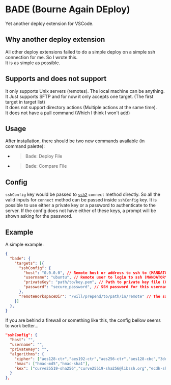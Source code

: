 # BADE (Bourne Again DEploy)
Yet another deploy extension for VSCode.

## Why another deploy extension
All other deploy extensions failed to do a simple deploy on a simple ssh connection for me. So I wrote this.<br>
It is as simple as possible. 

## Supports and does not support
It only supports Unix servers (remotes). The local machine can be anything.<br>
It Just supports SFTP and for now it only accepts one target. (The first target in target list)<br>
It does not support directory actions (Multiple actions at the same time).<br>
It does not have a pull command (Which I think I won't add)

## Usage
After installation, there should be two new commands available (in command palette):
- >Bade: Deploy File
- >Bade: Compare File

## Config
`sshConfig` key would be passed to <a href="https://www.npmjs.com/package/ssh2">`ssh2`</a> `connect` method directly. So all the valid inputs for `connect` method can be passed inside `sshConfig` key.
It is possible to use either a private key or a password to authenticate to the server. If the config does not have either of these keys, a prompt will be shown asking for the password.

## Example
A simple example:
```json
{
  "bade": {
    "targets": [{
      "sshConfig": {
        "host": "0.0.0.0", // Remote host or address to ssh to (MANDATORY)
        "username": "ubuntu", // Remote user to login to ssh (MANDATORY)
        "privateKey": "path/to/key.pem", // Path to private key file (OPTIONAL)
        "password": "secure_password", // SSH password for this username on the remote side (OPTIONAL)
      },
      "remoteWorkspaceDir": "/will/prepend/to/path/in/remote" // The same as dir in other deploy extensions (MANDATORY)
    }]
  },
}
```

If you are behind a firewall or something like this, the config bellow seems to work better...
```json
"sshConfig": {
  "host": "",
  "username": "",
  "privateKey": "",
  "algorithms": {
    "cipher": ["aes128-ctr","aes192-ctr","aes256-ctr","aes128-cbc","3des-cbc"],
    "hmac": ["hmac-md5","hmac-sha1"],
    "kex": ["curve25519-sha256","curve25519-sha256@libssh.org","ecdh-sha2-nistp256","ecdh-sha2-nistp384","ecdh-sha2-nistp521","diffie-hellman-group-exchange-sha256","diffie-hellman-group16-sha512","diffie-hellman-group18-sha512","diffie-hellman-group14-sha256"]
  }
},

```
